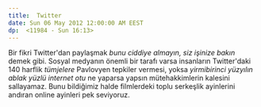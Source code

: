 ```yaml
---
title:  Twitter
date: Sun 06 May 2012 12:00:00 AM EEST 
dp:  <11984 - Sun 16:13>
---
```



Bir fikri Twitter'dan paylaşmak _bunu ciddiye almayın, siz işinize
bakın_ demek gibi. Sosyal medyanın önemli bir tarafı varsa insanların
Twitter'daki 140 harflik _tümjelere_ Pavlovyen tepkiler vermesi, yoksa
_yirmibirinci yüzyılın ablak yüzlü internet otu_ ne yaparsa yapsın
mütehakkimlerin kalesini sallayamaz. Bunu bildiğimiz halde filmlerdeki
toplu serkeşlik ayinlerini andıran online ayinleri pek seviyoruz. 
